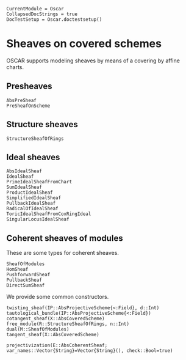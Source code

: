 ```@meta
CurrentModule = Oscar
CollapsedDocStrings = true
DocTestSetup = Oscar.doctestsetup()
```

# Sheaves on covered schemes

OSCAR supports modeling sheaves by means of a covering by affine charts.

## Presheaves
```@docs
AbsPreSheaf
PreSheafOnScheme
```

## Structure sheaves
```@docs
StructureSheafOfRings
```

## Ideal sheaves 
```@docs
AbsIdealSheaf
IdealSheaf
PrimeIdealSheafFromChart
SumIdealSheaf
ProductIdealSheaf
SimplifiedIdealSheaf
PullbackIdealSheaf
RadicalOfIdealSheaf
ToricIdealSheafFromCoxRingIdeal
SingularLocusIdealSheaf
```

## Coherent sheaves of modules 

These are some types for coherent sheaves.
```@docs
SheafOfModules
HomSheaf
PushforwardSheaf
PullbackSheaf
DirectSumSheaf
```

We provide some common constructors.
```@docs
twisting_sheaf(IP::AbsProjectiveScheme{<:Field}, d::Int)
tautological_bundle(IP::AbsProjectiveScheme{<:Field})
cotangent_sheaf(X::AbsCoveredScheme)
free_module(R::StructureSheafOfRings, n::Int)
dual(M::SheafOfModules)
tangent_sheaf(X::AbsCoveredScheme)
```

```@docs
projectivization(E::AbsCoherentSheaf; var_names::Vector{String}=Vector{String}(), check::Bool=true)
```
